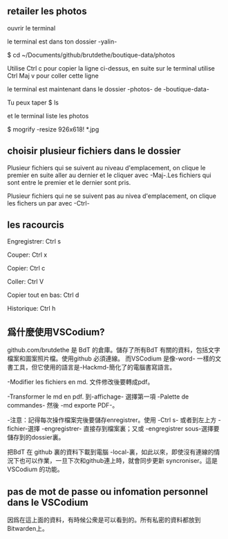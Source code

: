 ## retailer les photos

ouvrir le terminal

le terminal est dans ton dossier -yalin-

$ cd ~/Documents/github/brutdethe/boutique-data/photos

Utilise Ctrl c pour copier la ligne ci-dessus, en suite sur le terminal utilise Ctrl Maj v pour coller cette ligne

le terminal est maintenant dans le dossier -photos- de -boutique-data-

Tu peux taper
$ ls

et le terminal liste les photos


$ mogrify -resize 926x618! *.jpg


## choisir plusieur fichiers dans le dossier

Plusieur fichiers qui se suivent au niveau d'emplacement, on clique le premier en suite aller au dernier et le cliquer avec -Maj-.Les fichiers qui sont entre le premier et le dernier sont pris.

Plusieur fichiers qui ne se suivent pas au nivea d'emplacement, on clique les fichers un par avec -Ctrl-


## les racourcis

Engregistrer: Ctrl s

Couper: Ctrl x

Copier: Ctrl c

Coller: Ctrl V

Copier tout en bas: Ctrl d

Historique: Ctrl h





## 爲什麼使用VSCodium?

github.com/brutdethe 是 BdT 的倉庫。儲存了所有BdT 有關的資料，包括文字檔案和圖案照片檔。使用github 必須連線。 而VSCodium 是像-word- 一樣的文書工具，但它使用的語言是-Hackmd-簡化了的電腦書寫語言。

-Modifier les fichiers en md.
文件修改後要轉成pdf。

-Transformer le md en pdf.
到-affichage- 選擇第一項 -Palette de commandes- 然後 -md exporte PDF-。

-注意：記得每次操作檔案完後要儲存enregistrer。使用 -Ctrl s- 或者到左上方 -fichier-選擇 -engregistrer- 直接存到檔案裏；又或 -engregistrer sous-選擇要儲存到的dossier裏。


把BdT 在 github 裏的資料下載到電腦 -local-裏，如此以來，即使沒有連線的情況下也可以作業，一旦下次和github連上時，就會同步更新 syncroniser。這是VSCodium 的功能。




## pas de mot de passe ou infomation personnel dans le VSCodium

因爲在這上面的資料，有時候公衆是可以看到的。所有私密的資料都放到 Bitwarden上。


